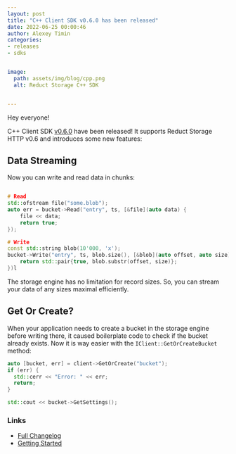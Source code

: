 ```yaml
---
layout: post 
title: "C++ Client SDK v0.6.0 has been released"
date: 2022-06-25 00:00:46 
author: Alexey Timin 
categories:
- releases
- sdks


image:
  path: assets/img/blog/cpp.png
  alt: Reduct Storage C++ SDK


---
```

Hey everyone!

C++ Client SDK [v0.6.0](https://github.com/reduct-storage/reduct-storage/releases/tag/v0.6.0) have been released!
It supports Reduct Storage HTTP v0.6 and introduces some new features:

## Data Streaming

Now you can write and read data in chunks:

```cpp

# Read
std::ofstream file("some.blob");
auto err = bucket->Read("entry", ts, [&file](auto data) {
    file << data;
    return true;
});

# Write
const std::string blob(10'000, 'x');
bucket->Write("entry", ts, blob.size(), [&blob](auto offset, auto size) {
    return std::pair{true, blob.substr(offset, size)};
})l
```

The storage engine has no limitation for record sizes.
So, you can stream your data of any sizes maximal efficiently. 

<!--more-->

## Get Or Create?

When your application needs to create a bucket in the storage engine before writing there, it caused boilerplate code to check if the bucket already exists.
Now it is way easier with the `IClient::GetOrCreateBucket` method:

```cpp
auto [bucket, err] = client->GetOrCreate("bucket");
if (err) {
  std::cerr << "Error: " << err;
  return;
}

std::cout << bucket->GetSettings();
```

### Links

* [Full Changelog](https://github.com/reduct-storage/reduct-cpp/blob/main/CHANGELOG.md)
* [Getting Started](https://docs.reduct-storage.dev/)


